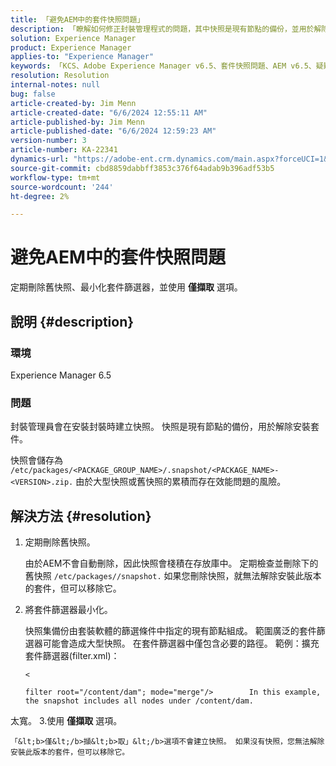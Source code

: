 ```yaml
---
title: 「避免AEM中的套件快照問題」
description: 「瞭解如何修正封裝管理程式的問題，其中快照是現有節點的備份，並用於解除安裝封裝。」
solution: Experience Manager
product: Experience Manager
applies-to: "Experience Manager"
keywords: 「KCS、Adobe Experience Manager v6.5、套件快照問題、AEM v6.5、疑難排解」
resolution: Resolution
internal-notes: null
bug: false
article-created-by: Jim Menn
article-created-date: "6/6/2024 12:55:11 AM"
article-published-by: Jim Menn
article-published-date: "6/6/2024 12:59:23 AM"
version-number: 3
article-number: KA-22341
dynamics-url: "https://adobe-ent.crm.dynamics.com/main.aspx?forceUCI=1&pagetype=entityrecord&etn=knowledgearticle&id=ec39a067-9f23-ef11-840b-6045bd006268"
source-git-commit: cbd8859dabbff3853c376f64adab9b396adf53b5
workflow-type: tm+mt
source-wordcount: '244'
ht-degree: 2%

---
```


# 避免AEM中的套件快照問題


定期刪除舊快照、最小化套件篩選器，並使用 <b>僅擷取</b> 選項。

## 說明 {#description}


### <b>環境</b>

Experience Manager 6.5



### <b>問題</b>

封裝管理員會在安裝封裝時建立快照。 快照是現有節點的備份，用於解除安裝套件。

快照會儲存為 `/etc/packages/<PACKAGE_GROUP_NAME>/.snapshot/<PACKAGE_NAME>-<VERSION>.zip.` 由於大型快照或舊快照的累積而存在效能問題的風險。


## 解決方法 {#resolution}


1. 定期刪除舊快照。

   由於AEM不會自動刪除，因此快照會棧積在存放庫中。 定期檢查並刪除下的舊快照 `/etc/packages//snapshot.` 如果您刪除快照，就無法解除安裝此版本的套件，但可以移除它。


2. 將套件篩選器最小化。

   快照集備份由套裝軟體的篩選條件中指定的現有節點組成。 範圍廣泛的套件篩選器可能會造成大型快照。 在套件篩選器中僅包含必要的路徑。 範例：擴充套件篩選器(filter.xml)：



   `<`


   ```
   filter root="/content/dam"; mode="merge"/>        In this example, the snapshot includes all nodes under /content/dam.
   ```

太寬。
3.使用 <b>僅擷取</b> 選項。

    「&lt;b>僅&lt;/b>擷&lt;b>取」&lt;/b>選項不會建立快照。 如果沒有快照，您無法解除安裝此版本的套件，但可以移除它。
    

